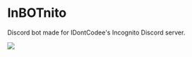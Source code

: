 # InBOTnito

Discord bot made for IDontCodee's Incognito Discord server.


<a class="discord-widget" href="https://discord.gg/J3VPy5Vy8x" title="Join us on Discord">
<img src="https://discordapp.com/api/guilds/985982201302769765/widget.png?style=banner3"></a>
